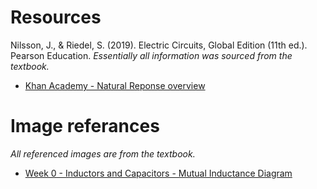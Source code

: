 # Resources
Nilsson, J., & Riedel, S. (2019). Electric Circuits, Global Edition (11th ed.). Pearson Education.
*Essentially all information was sourced from the textbook.*

- [Khan Academy - Natural Reponse overview](https://www.khanacademy.org/science/electrical-engineering/ee-circuit-analysis-topic/ee-natural-and-forced-response/a/ee-rc-step-response)

# Image referances
*All referenced images are from the textbook.*
- [Week 0 - Inductors and Capacitors - Mutual Inductance Diagram](https://www.researchgate.net/figure/Mutual-inductance-circuit-diagram_fig3_327249559)
